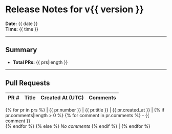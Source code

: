 # Release Notes for v{{ version }}

**Date:** {{ date }}  
**Time:** {{ time }}

---

## Summary

- **Total PRs:** {{ prs|length }}

---

## Pull Requests

| PR # | Title | Created At (UTC) | Comments |
|------|-------|------------------|----------|
{% for pr in prs %}
| {{ pr.number }} | {{ pr.title }} | {{ pr.created_at }} | 
{% if pr.comments|length > 0 %}
  {% for comment in pr.comments %}
    - {{ comment }}<br>
  {% endfor %}
{% else %}
  _No comments_
{% endif %}
|
{% endfor %}
